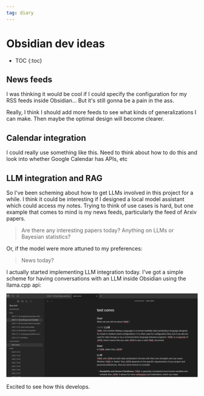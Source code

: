 ```yaml
---
tag: diary
---
```


# Obsidian dev ideas

* TOC
{:toc}


## News feeds

I was thinking it would be cool if I could specify the configuration for my RSS feeds inside Obsidian... But it's still gonna be a pain in the ass.

Really, I think I should add more feeds to see what kinds of generalizations I can make. Then maybe the optimal design will become clearer.

## Calendar integration

I could really use something like this. Need to think about how to do this and look into whether Google Calendar has APIs, etc

## LLM integration and RAG

So I've been scheming about how to get LLMs involved in this project for a while. I think it could be interesting if I designed a local model assistant which could access my notes. Trying to think of use cases is hard, but one example that comes to mind is my news feeds, particularly the feed of Arxiv papers.

 > 
 > Are there any interesting papers today? Anything on LLMs or Bayesian statistics?

Or, if the model were more attuned to my preferences:

 > 
 > News today?

I actually started implementing LLM integration today. I've got a simple scheme for having conversations with an LLM inside Obsidian using the llama.cpp api:

![Pasted image 20231213123705.png](/images/obsidian/Pasted%20image%2020231213123705.png)

Excited to see how this develops.

